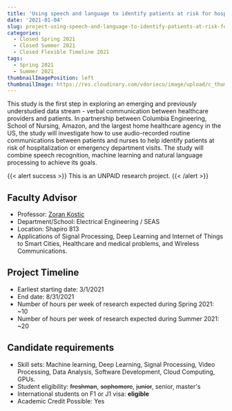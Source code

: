 ```yaml
---
title: 'Using speech and language to identify patients at risk for hospitalizations and emergency department visits in homecare'
date: '2021-01-04'
slug: project-using-speech-and-language-to-identify-patients-at-risk-for-hospitalizations-and-emergency-department-visits-in-homecare
categories:
  - Closed Spring 2021
  - Closed Summer 2021
  - Closed Flexible Timeline 2021
tags:
  - Spring 2021
  - Summer 2021
thumbnailImagePosition: left
thumbnailImage: https://res.cloudinary.com/vdoriecu/image/upload/c_thumb,w_200,g_face/v1579110178/construction_c6dqbd.png
---
```

This study is the first step in exploring an emerging and previously understudied data stream - verbal communication between healthcare providers and patients. In partnership between Columbia Engineering, School of Nursing, Amazon, and the largest home healthcare agency in the US, the study will investigate how to use audio-recorded routine communications between patients and nurses to help identify patients at risk of hospitalization or emergency department visits. The study will combine speech recognition, machine learning and natural language processing to achieve its goals. 

<!--more-->

{{< alert success >}}
This is an UNPAID research project.
{{< /alert >}}

## Faculty Advisor
+ Professor: [Zoran Kostic](https://sites.google.com/site/mobiledcc/people/zk-my-page)
+ Department/School: Electrical Engineering / SEAS
+ Location: Shapiro 813
+ Applications of Signal Processing, Deep Learning and Internet of Things to Smart Cities, Healthcare and medical problems, and Wireless Communications.

## Project Timeline
+ Earliest starting date: 3/1/2021
+ End date: 8/31/2021
+ Number of hours per week of research expected during Spring 2021: ~10
+ Number of hours per week of research expected during Summer 2021: ~20

## Candidate requirements
+ Skill sets: Machine learning, Deep Learning, Signal Processing, Video Processing, Data Analysis, Software Development, Cloud Computing, GPUs.
+ Student eligibility: ~~freshman~~, ~~sophomore~~, ~~junior~~, senior, master's
+ International students on F1 or J1 visa: **eligible**
+ Academic Credit Possible: Yes

